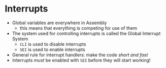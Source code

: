 # Interrupts
* Global variables are everywhere in Assembly
    * this means that everything is competing for use of them
* The system used for controlling interrupts is called the Global Interrupt System
    * `CLI` is used to disable interrupts
    * `SEI` is used to enable interrupts
* General rule for interrupt handlers: make the code _short and fast_
* Interrupts _must_ be enabled with `SEI` before they will start working!

